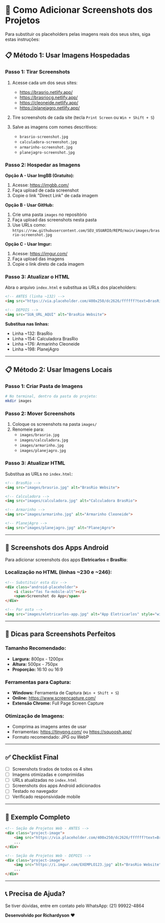 # 📸 Como Adicionar Screenshots dos Projetos

Para substituir os placeholders pelas imagens reais dos seus sites, siga estas instruções:

## 📋 Método 1: Usar Imagens Hospedadas

### Passo 1: Tirar Screenshots
1. Acesse cada um dos seus sites:
   - https://brasrio.netlify.app/
   - https://brasriocg.netlify.app/
   - https://cleoneide.netlify.app/
   - https://planejagro.netlify.app/

2. Tire screenshots de cada site (tecla `Print Screen` ou `Win + Shift + S`)
3. Salve as imagens com nomes descritivos:
   - `brasrio-screenshot.jpg`
   - `calculadora-screenshot.jpg`
   - `armarinho-screenshot.jpg`
   - `planejagro-screenshot.jpg`

### Passo 2: Hospedar as Imagens

**Opção A - Usar ImgBB (Gratuito):**
1. Acesse: https://imgbb.com/
2. Faça upload de cada screenshot
3. Copie o link "Direct Link" de cada imagem

**Opção B - Usar GitHub:**
1. Crie uma pasta `images` no repositório
2. Faça upload das screenshots nesta pasta
3. Use URLs como: `https://raw.githubusercontent.com/SEU_USUARIO/REPO/main/images/brasrio-screenshot.jpg`

**Opção C - Usar Imgur:**
1. Acesse: https://imgur.com/
2. Faça upload das imagens
3. Copie o link direto de cada imagem

### Passo 3: Atualizar o HTML

Abra o arquivo `index.html` e substitua as URLs dos placeholders:

```html
<!-- ANTES (linha ~132) -->
<img src="https://via.placeholder.com/400x250/dc2626/ffffff?text=BrasRio+Website" alt="BrasRio Website">

<!-- DEPOIS -->
<img src="SUA_URL_AQUI" alt="BrasRio Website">
```

**Substitua nas linhas:**
- Linha ~132: BrasRio
- Linha ~154: Calculadora BrasRio  
- Linha ~176: Armarinho Cleoneide
- Linha ~198: PlanejAgro

---

## 📋 Método 2: Usar Imagens Locais

### Passo 1: Criar Pasta de Imagens
```bash
# No terminal, dentro da pasta do projeto:
mkdir images
```

### Passo 2: Mover Screenshots
1. Coloque os screenshots na pasta `images/`
2. Renomeie para:
   - `images/brasrio.jpg`
   - `images/calculadora.jpg`
   - `images/armarinho.jpg`
   - `images/planejagro.jpg`

### Passo 3: Atualizar HTML
Substitua as URLs no `index.html`:

```html
<!-- BrasRio -->
<img src="images/brasrio.jpg" alt="BrasRio Website">

<!-- Calculadora -->
<img src="images/calculadora.jpg" alt="Calculadora BrasRio">

<!-- Armarinho -->
<img src="images/armarinho.jpg" alt="Armarinho Cleoneide">

<!-- PlanejAgro -->
<img src="images/planejagro.jpg" alt="PlanejAgro">
```

---

## 📱 Screenshots dos Apps Android

Para adicionar screenshots dos apps **Eletricarlos** e **BrasRio**:

### Localização no HTML (linhas ~230 e ~246):

```html
<!-- Substituir esta div -->
<div class="android-placeholder">
    <i class="fas fa-mobile-alt"></i>
    <span>Screenshot do App</span>
</div>

<!-- Por esta -->
<img src="images/eletricarlos-app.jpg" alt="App Eletricarlos" style="width: 100%; max-width: 300px; border-radius: 10px; margin-top: 1rem;">
```

---

## 🎨 Dicas para Screenshots Perfeitos

### Tamanho Recomendado:
- **Largura:** 800px - 1200px
- **Altura:** 500px - 750px
- **Proporção:** 16:10 ou 16:9

### Ferramentas para Captura:
- **Windows:** Ferramenta de Captura (`Win + Shift + S`)
- **Online:** https://www.screencapture.com/
- **Extensão Chrome:** Full Page Screen Capture

### Otimização de Imagens:
- Comprima as imagens antes de usar
- Ferramentas: https://tinypng.com/ ou https://squoosh.app/
- Formato recomendado: JPG ou WebP

---

## ✅ Checklist Final

- [ ] Screenshots tirados de todos os 4 sites
- [ ] Imagens otimizadas e comprimidas
- [ ] URLs atualizadas no `index.html`
- [ ] Screenshots dos apps Android adicionados
- [ ] Testado no navegador
- [ ] Verificado responsividade mobile

---

## 🚀 Exemplo Completo

```html
<!-- Seção de Projetos Web - ANTES -->
<div class="project-image">
    <img src="https://via.placeholder.com/400x250/dc2626/ffffff?text=BrasRio+Website" alt="BrasRio Website">
    ...
</div>

<!-- Seção de Projetos Web - DEPOIS -->
<div class="project-image">
    <img src="https://i.imgur.com/EXEMPLO123.jpg" alt="BrasRio Website">
    ...
</div>
```

---

## 📞 Precisa de Ajuda?

Se tiver dúvidas, entre em contato pelo WhatsApp: (21) 99922-4864

**Desenvolvido por Richardyson** ❤️

